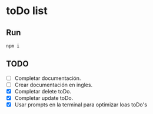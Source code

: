 # toDo list

## Run

`npm i`

## TODO

<!-- prettier-ignore -->
- [ ] Completar documentación.
- [ ] Crear documentación en ingles.
- [x] Completar delete toDo.
- [x] Completar update toDo.
- [x] Usar prompts en la terminal para optimizar loas toDo's
